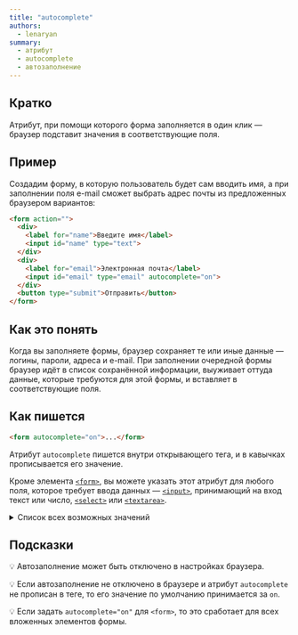 ```yaml
---
title: "autocomplete"
authors:
  - lenaryan
summary:
  - атрибут
  - autocomplete
  - автозаполнение
---
```


## Кратко

Атрибут, при помощи которого форма заполняется в один клик — браузер подставит значения в соответствующие поля.

## Пример

Создадим форму, в которую пользователь будет сам вводить имя, а при заполнении поля e-mail сможет выбрать адрес почты из предложенных браузером вариантов:

```html
<form action="">
  <div>
    <label for="name">Введите имя</label>
    <input id="name" type="text">
  </div>
  <div>
    <label for="email">Электронная почта</label>
    <input id="email" type="email" autocomplete="on">
  </div>
  <button type="submit">Отправить</button>
</form>
```

## Как это понять

Когда вы заполняете формы, браузер сохраняет те или иные данные — логины, пароли, адреса и e-mail. При заполнении очередной формы браузер идёт в список сохранённой информации, выуживает оттуда данные, которые требуются для этой формы, и вставляет в соответствующие поля.

## Как пишется

```html
<form autocomplete="on">...</form>
```

Атрибут `autocomplete` пишется внутри открывающего тега, и в кавычках прописывается его значение.

Кроме элемента [`<form>`](/html/form), вы можете указать этот атрибут для любого поля, которое требует ввода данных — [`<input>`](/html/doka/input), принимающий на вход текст или число, [`<select>`](/html/doka/select) или [`<textarea>`](/html/doka/textarea).

<details>
    <summary>Список всех возможных значений</summary>

- `autocomplete` — позволяет вводить данные разного вида в зависимости от значения атрибута. Ниже приведены возможные значения в алфавитном порядке.
- `additional-name` — второе имя (для стран, где дают два имени).
- `address-level1` — административная единица первого уровня. Обычно это название области, региона или штата.
- `address-level2` — административная единица второго уровня. В странах с двумя уровнями это чаще всего название населённого пункта.
- `address-level3` — административная единица третьего уровня.
- `address-level4` — административная единица четвёртого уровня, если адрес её содержит.
- `address-line1`, `address-line2`, `address-line3` — отдельные строки для адресов, которые используются, если нет поля со значением `street-address`.
- `bday` — полная дата рождения.
- `bday-day` — день рождения (число).
- `bday-month` — месяц рождения.
- `bday-year` — год рождения.
- `cc-additional-name` — второе имя, как на банковской карте (для стран, где дают два имени).
- `cc-csc` — код безопасности (три цифры на обороте карты).
- `cc-exp` — месяц и год окончания срока действия карты.
- `cc-exp-month` — месяц окончания срока действия карты.
- `cc-exp-year` — год окончания срока действия карты.
- `cc-family-name` — фамилия, как на банковской карте.
- `cc-given-name` — имя (в странах, где дают два имени, это первое имя), как на банковской карте.
- `cc-name` — полное имя в том виде, как оно указано на банковской карте.
- `cc-number` — номер банковской карты или счёта.
- `cc-type` — платёжная система.
- `country` — код страны.
- `country-name` — страна.
- `current-password` — текущий пароль пользователя.
- `email` — адрес электронной почты.
- `family-name` — фамилия.
- `given-name` — имя (в странах, где дают два имени, это первое имя).
- `honorific-prefix` — звание или префикс для уважительного обращения, например, «Mrs.», «Mr.», «Miss», «Ms.», «Dr.», «Mlle.».
- `honorific-suffix` — окончание имени, например, «Jr.», «B.Sc.», «PhD.», «IV», «мл.».
- `impp` - url для доступа к протоколу обмена мгновенными сообщениями, например, "xmpp:username@example.net".
- `language` — язык в формате языкового тега, определённого BCP 47.
- `name` — полное имя.
- `new-password` — новый пароль.
- `nickname` — никнейм.
- `off` — отключает автозаполнение.
- `on` — значение по умолчанию; разрешает автозаполнение.
- `one-time-code` — одноразовый код для верификации пользователя.
- `organization` — название организации.
- `organization-title` — профессия или должность в организации.
- `photo` - url-адрес изображения.
- `postal-code` — почтовый индекс.
- `sex` — пол или гендер.
- `street-address` — адрес, начиная с улицы. Не должен содержать название города, страны и индекс.
- `tel` — полный номер телефона, включая код страны.
- `tel-area-code` — телефонный код региона страны.
- `tel-country-code` — телефонный код страны.
- `tel-extension` — добавочный номер.
- `tel-local` — номер телефона без кодов страны и региона.
- `tel-local-prefix` — номер локальной АТС.
- `tel-local-suffix` — номер абонента внутри сети АТС.
- `tel-national` — номер телефона без кода страны.
- `transaction-amount` — сумма перевода.
- `transaction-currency` — валюта перевода.
- `username` — имя пользователя или название аккаунта.
- `url` — url-адрес сайта.

</details>

## Подсказки

💡 Автозаполнение может быть отключено в настройках браузера.

💡 Если автозаполнение не отключено в браузере и атрибут `autocomplete` не прописан в теге, то его значение по умолчанию принимается за `on`.

💡 Если задать `autocomplete="on"` для `<form>`, то это сработает для всех вложенных элементов формы.
